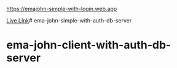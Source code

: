  https://emajohn-simple-with-login.web.app  

 [Live LInk](https://emajohn-simple-with-login.web.app)# ema-john-simple-with-auth-db-server
# ema-john-client-with-auth-db-server
